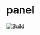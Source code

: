 # panel
[![Build](https://github.com/jvleta/panel/actions/workflows/build.yml/badge.svg)](https://github.com/jvleta/panel/actions/workflows/build.yml)
